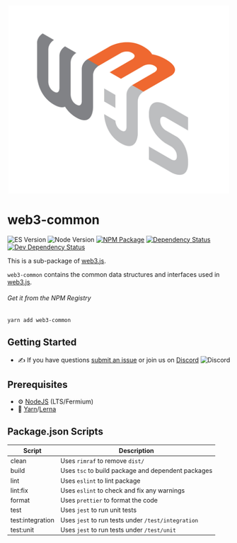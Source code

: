 <p align="center">
  <img src="assets/logo/web3js.jpg" width="500" alt="web3.js" />
</p>

# web3-common

![ES Version](https://img.shields.io/badge/ES-2020-yellow)
![Node Version](https://img.shields.io/badge/node-14.x-green)
[![NPM Package][npm-image]][npm-url]
[![Dependency Status][deps-image]][deps-url]
[![Dev Dependency Status][deps-dev-image]][deps-dev-url]

This is a sub-package of [web3.js][repo].

`web3-common` contains the common data structures and interfaces used in [web3.js][repo].

###### Get it from the NPM Registry

```bash
yarn add web3-common
```

## Getting Started

-   :writing_hand: If you have questions [submit an issue](https://github.com/ChainSafe/web3.js/issues/new) or join us on [Discord](https://discord.gg/yjyvFRP)
    ![Discord](https://img.shields.io/discord/593655374469660673.svg?label=Discord&logo=discord)

## Prerequisites

-   :gear: [NodeJS](https://nodejs.org/) (LTS/Fermium)
-   :toolbox: [Yarn](https://yarnpkg.com/)/[Lerna](https://lerna.js.org/)

## Package.json Scripts

| Script           | Description                                         |
| ---------------- | --------------------------------------------------- |
| clean            | Uses `rimraf` to remove `dist/`                     |
| build            | Uses `tsc` to build package and dependent packages |
| lint             | Uses `eslint` to lint package                       |
| lint:fix         | Uses `eslint` to check and fix any warnings         |
| format           | Uses `prettier` to format the code                  |
| test             | Uses `jest` to run unit tests                       |
| test:integration | Uses `jest` to run tests under `/test/integration`  |
| test:unit        | Uses `jest` to run tests under `/test/unit`         |

[docs]: http://web3js.readthedocs.io/en/4.0/
[repo]: https://github.com/ethereum/web3.js
[npm-image]: https://img.shields.io/npm/v/web3-common.svg
[npm-url]: https://npmjs.org/packages/web3-common
[deps-image]: https://david-dm.org/ethereum/web3.js/4.x/status.svg?path=packages/web3-common
[deps-url]: https://david-dm.org/ethereum/web3.js/4.x?path=packages/web3-common
[deps-dev-image]: https://david-dm.org/ethereum/web3.js/4.x/dev-status.svg?path=packages/web3-common
[deps-dev-url]: https://david-dm.org/ethereum/web3.js/4.x?type=dev&path=packages/web3-common
